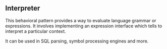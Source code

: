 ## Interpreter
This behavioral pattern provides a way to evaluate language grammar or expressions.
It involves implementing an expression interface which tells to interpret a particular context.

It can be used in SQL parsing, symbol processing engines and more.
